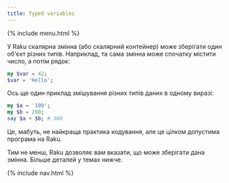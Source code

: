 ```yaml
---
title: Typed variables
---
```


{% include menu.html %}

У Raku скалярна змінна (або скалярний контейнер) може зберігати один об'єкт різних типів. Наприклад, та сама змінна може спочатку містити число, а потім рядок:

```raku
my $var = 42;
$var = 'Hello';
```

Ось ще один приклад змішування різних типів даних в одному виразі:

```raku
my $a = '100';
my $b = 200;
say $a + $b; # 300
```

Це, мабуть, не найкраща практика кодування, але це цілком допустима програма на Raku.

Тим не менш, Raku дозволяє вам вказати, що може зберігати дана змінна. Більше деталей у темах нижче.

{% include nav.html %}